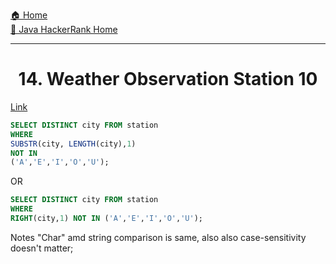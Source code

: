 [🏠 Home](../../../../README.md) <br/>
[🍵 Java HackerRank Home](../Java-HackerRank.md)

<hr/>

<h1 style="text-align: center">14. Weather Observation Station 10</h1>

[Link](https://www.hackerrank.com/challenges/weather-observation-station-10/problem)

```sql
SELECT DISTINCT city FROM station 
WHERE 
SUBSTR(city, LENGTH(city),1) 
NOT IN 
('A','E','I','O','U');
```

OR

```sql
SELECT DISTINCT city FROM station 
WHERE 
RIGHT(city,1) NOT IN ('A','E','I','O','U');
```

Notes "Char" amd string comparison is same, also also case-sensitivity doesn't matter;